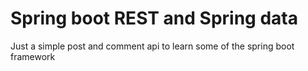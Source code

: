 # Spring boot REST and Spring data
Just a simple post and comment api to learn some of the spring boot framework
